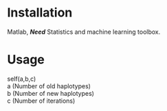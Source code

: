 Installation
=
Matlab, ***Need*** Statistics and machine learning toolbox.  

Usage
=
self(a,b,c)  
a (Number of old haplotypes)  
b (Number of new haplotypes)  
c (Number of iterations)  
